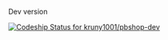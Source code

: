 Dev version

[ ![Codeship Status for kruny1001/pbshop-dev](https://codeship.com/projects/b9a78210-568b-0132-90cb-0ea30a431f2b/status)](https://codeship.com/projects/49570)
